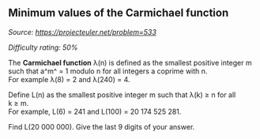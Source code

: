 Minimum values of the Carmichael function
-----------------------------------------

*Source: https://projecteuler.net/problem=533*


*Difficulty rating: 50%*

The **Carmichael function** λ(n) is defined as the smallest positive
integer m such that a^m^ = 1 modulo n for all integers a coprime with
n.\
 For example λ(8) = 2 and λ(240) = 4.

Define L(n) as the smallest positive integer m such that λ(k) ≥ n for
all k ≥ m.\
 For example, L(6) = 241 and L(100) = 20 174 525 281.

Find L(20 000 000). Give the last 9 digits of your answer.
